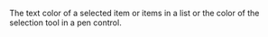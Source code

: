The text color of a selected item or items in a list or the color of the selection tool in a pen control.
